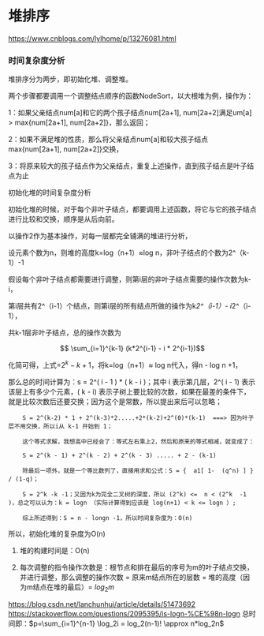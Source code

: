 # 堆排序

https://www.cnblogs.com/lylhome/p/13276081.html


### 时间复杂度分析

堆排序分为两步，即初始化堆、调整堆。

 

两个步骤都要调用一个调整结点顺序的函数NodeSort，以大根堆为例，操作为：

1：如果父亲结点num[a]和它的两个孩子结点num[2a+1], num[2a+2]满足um[a] > max{num[2a+1], num[2a+2]}，那么返回；

2：如果不满足堆的性质，那么将父亲结点num[a]和较大孩子结点max{num[2a+1], num[2a+2]}交换，

3：将原来较大的孩子结点作为父亲结点，重复上述操作，直到孩子结点是叶子结点为止

 

初始化堆的时间复杂度分析

初始化堆的时候，对于每个非叶子结点，都要调用上述函数，将它与它的孩子结点进行比较和交换，顺序是从后向前。

以操作2作为基本操作，对每一层都完全铺满的堆进行分析，

设元素个数为n，则堆的高度k=log（n+1）≈log n，非叶子结点的个数为2^（k-1）-1

假设每个非叶子结点都需要进行调整，则第i层的非叶子结点需要的操作次数为k-i，

第i层共有2^（i-1）个结点，则第i层的所有结点所做的操作为k*2^（i-1）- i*2^（i-1），

共k-1层非叶子结点，总的操作次数为 

$$ \sum_{i=1}^{k-1} (k*2^{i-1} - i * 2^{i-1})$$ 

化简可得，上式=$2^k-k+1$，将k=log（n+1）≈ log n代入，得n - log n +1，

那么总的时间计算为：s = 2^( i - 1 )  *  ( k - i )；其中 i 表示第几层，2^( i - 1) 表示该层上有多少个元素，( k - i) 表示子树上要比较的次数，如果在最差的条件下，就是比较次数后还要交换；因为这个是常数，所以提出来后可以忽略；

        S = 2^(k-2) * 1 + 2^(k-3)*2.....+2*(k-2)+2^(0)*(k-1)  ===> 因为叶子层不用交换，所以i从 k-1 开始到 1；

        这个等式求解，我想高中已经会了：等式左右乘上2，然后和原来的等式相减，就变成了：

        S = 2^(k - 1) + 2^(k - 2) + 2^(k - 3) ..... + 2 - (k-1)

        除最后一项外，就是一个等比数列了，直接用求和公式：S = {  a1[ 1-  (q^n) ] }  / (1-q)；

        S = 2^k -k -1；又因为k为完全二叉树的深度，所以 (2^k) <=  n < (2^k  -1 )，总之可以认为：k = logn （实际计算得到应该是 log(n+1) < k <= logn ）;

        综上所述得到：S = n - longn -1，所以时间复杂度为：O(n)
所以，初始化堆的复杂度为O(n)

1. 堆的构建时间是：O(n)

2. 每次调整的指令操作次数是：根节点和排在最后的序号为m的叶子结点交换，并进行调整，那么调整的操作次数 = 原来m结点所在的层数 = 堆的高度（因为m结点在堆的最后）= $log_{2} m$

https://blog.csdn.net/lanchunhui/article/details/51473692
https://stackoverflow.com/questions/2095395/is-logn-%CE%98n-logn
总时间即：$p=\sum_{i=1}^{n-1} \log_2i = log_2(n-1)! \approx n*log_2n$
